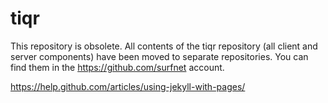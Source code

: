 # tiqr
This repository is obsolete. All contents of the tiqr repository (all client and server components) have been moved to separate repositories. You can find them in the https://github.com/surfnet account.

https://help.github.com/articles/using-jekyll-with-pages/
